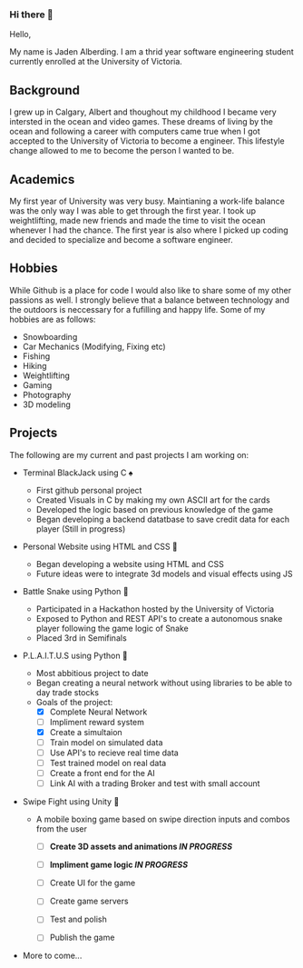 ### Hi there 👋
Hello, 

My name is Jaden Alberding. I am a thrid year software engineering student currently enrolled at the University of Victoria.

## Background

I grew up in Calgary, Albert and thoughout my childhood I became very intersted in the ocean and video games. These dreams of living by the ocean and following a career with computers came true when I got accepted to the University of Victoria to become a engineer. This lifestyle change allowed to me to become the person I wanted to be. 

## Academics

My first year of University was very busy. Maintianing a work-life balance was the only way I was able to get through the first year. I took up weightlifting, made new friends and made the time to visit the ocean whenever I had the chance. The first year is also where I picked up coding and decided to specialize and become a software engineer.

## Hobbies

While Github is a place for code I would also like to share some of my other passions as well. I strongly believe that a balance between technology and the outdoors is neccessary for a fufilling and happy life. Some of my hobbies are as follows:

- Snowboarding
- Car Mechanics (Modifying, Fixing etc)
- Fishing
- Hiking
- Weightlifting
- Gaming
- Photography
- 3D modeling

## Projects

The following are my current and past projects I am working on:

- Terminal BlackJack using C :spades:
  - First github personal project
  - Created Visuals in C by making my own ASCII art for the cards
  - Developed the logic based on previous knowledge of the game
  - Began developing a backend datatbase to save credit data for each player (Still in progress)

- Personal Website using HTML and CSS :open_file_folder: 
  - Began developing a website using HTML and CSS
  - Future ideas were to integrate 3d models and visual effects using JS

- Battle Snake using Python :snake:
  - Participated in a Hackathon hosted by the University of Victoria
  - Exposed to Python and REST API's to create a autonomous snake player following the game logic of Snake
  - Placed 3rd in Semifinals 

- P.L.A.I.T.U.S using Python :robot:
  - Most abbitious project to date
  - Began creating a neural network without using libraries to be able to day trade stocks
  - Goals of the project:
    - [X] Complete Neural Network
    - [ ] Impliment reward system
    - [X] Create a simultaion
    - [ ] Train model on simulated data
    - [ ] Use API's to recieve real time data
    - [ ] Test trained model on real data
    - [ ] Create a front end for the AI
    - [ ] Link AI with a trading Broker and test with small account

- Swipe Fight using Unity :boxing_glove:
  - A mobile boxing game based on swipe direction inputs and combos from the user
    - [ ] **Create 3D assets and animations  _IN PROGRESS_**
    - [ ] **Impliment game logic  _IN PROGRESS_**
    - [ ] Create UI for the game
    - [ ] Create game servers 
    - [ ] Test and polish
    - [ ] Publish the game 


- More to come...

